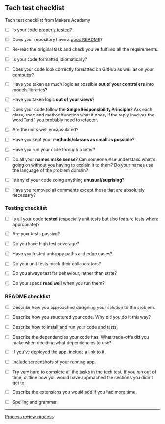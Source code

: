 ## Tech test checklist

Tech test checklist from Makers Academy

- [ ] Is your code [properly tested](#testing-checklist)?

- [ ] Does your repository have a [good README](#readme-checklist)?

- [ ] Re-read the original task and check you've fulfilled all the requirements.

- [ ] Is your code formatted idiomatically?

- [ ] Does your code look correctly formatted on GitHub as well as on your computer?

- [ ] Have you taken as much logic as possible **out of your controllers** into models/libraries?

- [ ] Have you taken logic **out of your views**?

- [ ] Does your code follow the **Single Responsibility Principle**? Ask each class, spec and method/function what it does, if the reply involves the word "and" you probably need to refactor.

- [ ] Are the units well encapsulated?

- [ ] Have you kept your **methods/classes as small as possible**?

- [ ] Have you run your code through a linter?

- [ ] Do all your **names make sense**? Can someone else understand what's going on without you having to explain it to them? Do your names use the language of the problem domain?

- [ ] Is any of your code doing anything **unusual/suprising**?

- [ ] Have you removed all comments except those that are absolutely necessary?

### Testing checklist

- [ ] Is all your code **tested** (especially unit tests but also feature tests where appropriate)?

- [ ] Are your tests passing?

- [ ] Do you have high test coverage?

- [ ] Have you tested unhappy paths and edge cases?

- [ ] Do your unit tests mock their collaborators?

- [ ] Do you always test for behaviour, rather than state?

- [ ] Do your specs **read well** when you run them?

### README checklist

- [ ] Describe how you approached designing your solution to the problem.

- [ ] Describe how you structured your code.  Why did you do it this way?

- [ ] Describe how to install and run your code and tests.

- [ ] Describe the dependencies your code has.  What trade-offs did you make when deciding what dependencies to use?

- [ ] If you've deployed the app, include a link to it.

- [ ] Include screenshots of your running app.

- [ ] Try very hard to complete all the tasks in the tech test.  If you run out of time, outline how you would have approached the sections you didn't get to.

- [ ] Describe the extensions you would add if you had more time.

- [ ] Spelling and grammar.

---

[Process review process](https://github.com/bengscott2/process-review-steps)
